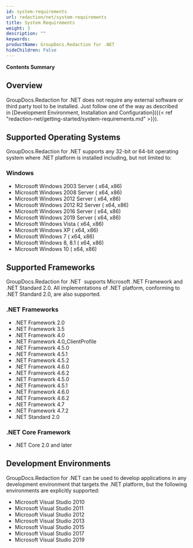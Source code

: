 ```yaml
---
id: system-requirements
url: redaction/net/system-requirements
title: System Requirements
weight: 3
description: ""
keywords: 
productName: GroupDocs.Redaction for .NET
hideChildren: False
---
```

**Contents Summary**


## Overview

GroupDocs.Redaction for .NET does not require any external software or third party tool to be installed. Just follow one of the way as described in [Development Environment, Installation and Configuration]({{< ref "redaction-net/getting-started/system-requirements.md" >}}).

## Supported Operating Systems

GroupDocs.Redaction for .NET supports any 32-bit or 64-bit operating system where .NET platform is installed including, but not limited to:

### Windows

*   Microsoft Windows 2003 Server ( x64, x86)
*   Microsoft Windows 2008 Server ( x64, x86)
*   Microsoft Windows 2012 Server ( x64, x86)
*   Microsoft Windows 2012 R2 Server ( x64, x86)
*   Microsoft Windows 2016 Server ( x64, x86)
*   Microsoft Windows 2019 Server ( x64, x86)
*   Microsoft Windows Vista ( x64, x86)
*   Microsoft Windows XP ( x64, x86)
*   Microsoft Windows 7 ( x64, x86)
*   Microsoft Windows 8, 8.1 ( x64, x86)
*   Microsoft Windows 10 ( x64, x86)

## Supported Frameworks

GroupDocs.Redaction for .NET  supports Microsoft .NET Framework and .NET Standard 2.0. All implementations of .NET platform, conforming to .NET Standard 2.0, are also supported.

### .NET Frameworks

*   .NET Framework 2.0
*   .NET Framework 3.5
*   .NET Framework 4.0
*   .NET Framework 4.0\_ClientProfile
*   .NET Framework 4.5.0
*   .NET Framework 4.5.1
*   .NET Framework 4.5.2
*   .NET Framework 4.6.0
*   .NET Framework 4.6.2
*   .NET Framework 4.5.0
*   .NET Framework 4.5.1
*   .NET Framework 4.6.0
*   .NET Framework 4.6.2
*   .NET Framework 4.7
*   .NET Framework 4.7.2
*   .NET Standard 2.0 

### .NET Core Framework

*   .NET Core 2.0 and later

## Development Environments

GroupDocs.Redaction for .NET can be used to develop applications in any development environment that targets the .NET platform, but the following environments are explicitly supported:

*   Microsoft Visual Studio 2010
*   Microsoft Visual Studio 2011
*   Microsoft Visual Studio 2012
*   Microsoft Visual Studio 2013
*   Microsoft Visual Studio 2015
*   Microsoft Visual Studio 2017
*   Microsoft Visual Studio 2019
